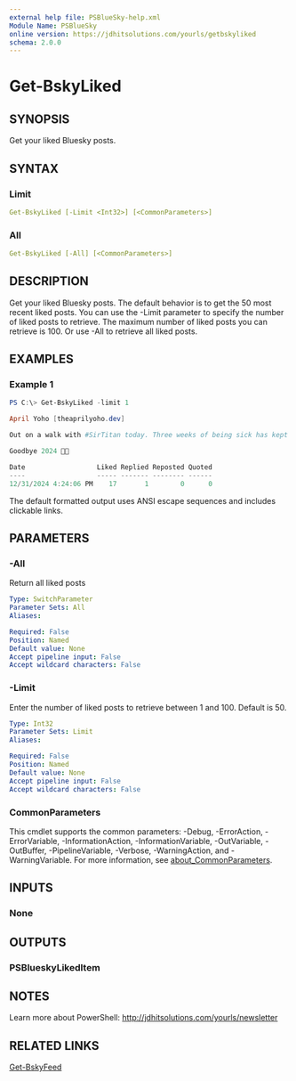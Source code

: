 ```yaml
---
external help file: PSBlueSky-help.xml
Module Name: PSBlueSky
online version: https://jdhitsolutions.com/yourls/getbskyliked
schema: 2.0.0
---
```


# Get-BskyLiked

## SYNOPSIS

Get your liked Bluesky posts.

## SYNTAX

### Limit

```yaml
Get-BskyLiked [-Limit <Int32>] [<CommonParameters>]
```

### All

```yaml
Get-BskyLiked [-All] [<CommonParameters>]
```

## DESCRIPTION

Get your liked Bluesky posts. The default behavior is to get the 50 most recent liked posts. You can use the -Limit parameter to specify the number of liked posts to retrieve. The maximum number of liked posts you can retrieve is 100. Or use -All to retrieve all liked posts.

## EXAMPLES

### Example 1

```powershell
PS C:\> Get-BskyLiked -limit 1

April Yoho [theaprilyoho.dev]

Out on a walk with #SirTitan today. Three weeks of being sick has kept us from our usual jaunts.

Goodbye 2024 💪👏

Date                  Liked Replied Reposted Quoted
----                  ----- ------- -------- ------
12/31/2024 4:24:06 PM    17       1        0      0
```

The default formatted output uses ANSI escape sequences and includes clickable links.

## PARAMETERS

### -All

Return all liked posts

```yaml
Type: SwitchParameter
Parameter Sets: All
Aliases:

Required: False
Position: Named
Default value: None
Accept pipeline input: False
Accept wildcard characters: False
```

### -Limit

Enter the number of liked posts to retrieve between 1 and 100.
Default is 50.

```yaml
Type: Int32
Parameter Sets: Limit
Aliases:

Required: False
Position: Named
Default value: None
Accept pipeline input: False
Accept wildcard characters: False
```


### CommonParameters

This cmdlet supports the common parameters: -Debug, -ErrorAction, -ErrorVariable, -InformationAction, -InformationVariable, -OutVariable, -OutBuffer, -PipelineVariable, -Verbose, -WarningAction, and -WarningVariable. For more information, see [about_CommonParameters](http://go.microsoft.com/fwlink/?LinkID=113216).

## INPUTS

### None

## OUTPUTS

### PSBlueskyLikedItem

## NOTES

Learn more about PowerShell: http://jdhitsolutions.com/yourls/newsletter

## RELATED LINKS

[Get-BskyFeed](Get-BskyFeed.md)
